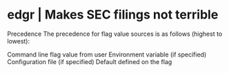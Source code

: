 # edgr | Makes SEC filings not terrible

Precedence
The precedence for flag value sources is as follows (highest to lowest):

Command line flag value from user
Environment variable (if specified)
Configuration file (if specified)
Default defined on the flag